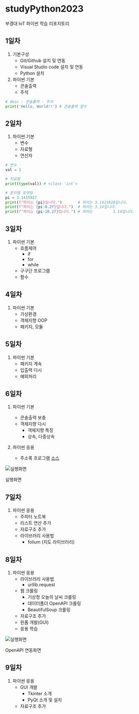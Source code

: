 # studyPython2023
부경대 IoT 파이썬 학습 리포지토리

## 1일차
1. 기본구성
    - Git/Github 설치 및 연동
    - Visual Studio code 설치 및 연동
    - Python 설치
2. 파이썬 기본
    - 콘솔출력
    - 주석

```python
# desc : 콘솔출력 - 주석
print('Hello, World!!') # 콘솔출력 함수
```

## 2일차
1. 파이썬 기본
    - 변수
    - 자료형
    - 연산자

```python
# 변수
val = 1

# 자료형 
print(type(val)) # <class 'int'>

# 문자열 포맷팅
pi = 3.1415927
print(f"파이는 {pi}입니다.")       # 파이는 3.1415928입니다.
print(f"파이는 {pi:0.2f}입니다.")  # 파이는 3.14입니다.
print(f"파이는 {pi:10.2f}입니다.") # 파이는         3.14입니다.
```

## 3일차
1. 파이썬 기본
    - 흐름제어
        - if
        - for
        - while
    - 구구단 프로그램
    - 함수

## 4일차
1. 파이썬 기본
    - 가상환경
    - 객체지향 OOP
    - 패키지, 모듈
 
## 5일차
1. 파이썬 기본
    - 패키지 계속
    - 입출력 다시
    - 예외처리

## 6일차
1. 파이썬 기본
    - 콘솔출력 보충
    - 객체지향 다시
        - 객체지향 특징
        - 상속, 다중상속
        
2. 파이썬 응용
    - 주소록 프로그램 [소스](https://github.com/CodingNewbie0/studyPython2023/blob/main/Project/address_app.py)
    
![실행화면](https://raw.githubusercontent.com/CodingNewbie0/studyPython2023/7b6dc5dacf192b6c460dc0f53cde5389ab7cb2ad/Images/address_app.png)

실행화면

## 7일차
1. 파이썬 응용
    - 주피터 노트북
    - 리스트 연산 추가
    - 자료구조 추가
    - 라이브러리 사용법
        - folium (지도 라이브러리)

## 8일차
1. 파이썬 응용
    - 라이브러리 사용법
        - urllib.request
    - 웹 크롤링
        - 기상청 오늘의 날씨 크롤링
        - 데이터폴더 OpenAPI 크롤링
        - BeautifulSoup 크롤링
    - 자료구조 추가
    - 윈폼 개발(GUI)
    - 응용 학습

![실행화면](https://github.com/CodingNewbie0/studyPython2023/blob/main/Images/jupyter_folium.png?raw=true)

OpenAPI 연동화면

## 9일차
1. 파이썬 응용
    - GUI 개발
        - Tkinter 소개
        - PyQt 소개 및 설치
    - 자료구조 추가
